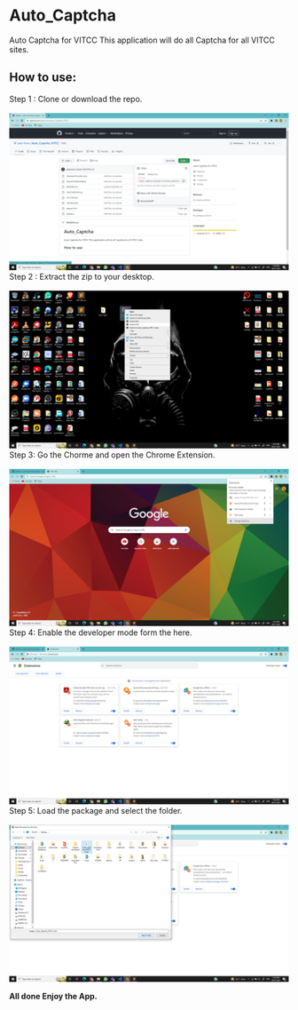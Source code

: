 # Auto_Captcha
Auto Captcha for VITCC
This application will do all Captcha for all VITCC sites.
## How to use:
Step 1 : Clone or download the repo.<br><br>
<img src="images/1.png" alt="no_image"><br>
Step 2 : Extract the zip to your desktop.<br><br>
<img src="images/2.png" alt="no_image"><br>
Step 3: Go the Chorme and open the Chrome Extension.<br><br>
<img src="images/3.png" alt="no_image"><br>
Step 4: Enable the developer mode form the here.<br><br>
<img src="images/4.png" alt="no_image"><br>
Step 5: Load the package and select the folder.<br><br>
<img src="images/5.png" alt="no_image"><br>

<b> All done Enjoy the App.</b>

